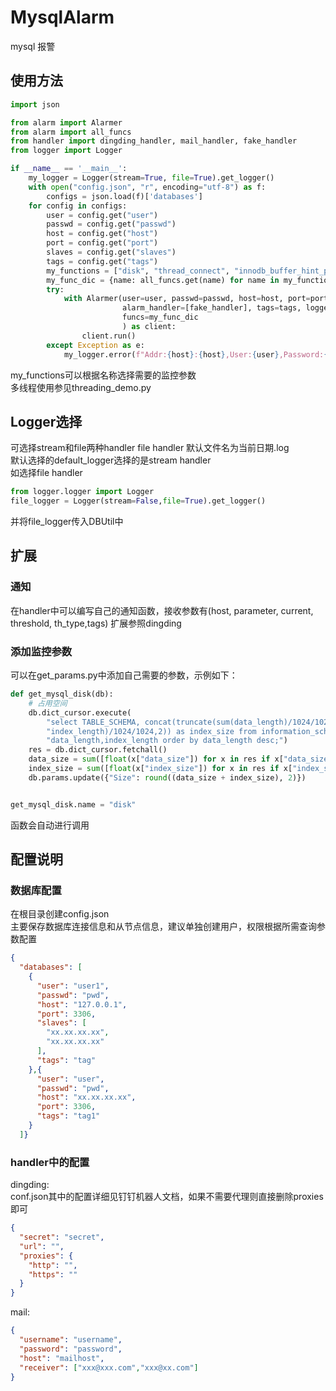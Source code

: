 # MysqlAlarm
mysql 报警
## 使用方法

```python
import json

from alarm import Alarmer
from alarm import all_funcs
from handler import dingding_handler, mail_handler, fake_handler
from logger import Logger

if __name__ == '__main__':
    my_logger = Logger(stream=True, file=True).get_logger()
    with open("config.json", "r", encoding="utf-8") as f:
        configs = json.load(f)['databases']
    for config in configs:
        user = config.get("user")
        passwd = config.get("passwd")
        host = config.get("host")
        port = config.get("port")
        slaves = config.get("slaves")
        tags = config.get("tags")
        my_functions = ["disk", "thread_connect", "innodb_buffer_hint_precent"]
        my_func_dic = {name: all_funcs.get(name) for name in my_functions}
        try:
            with Alarmer(user=user, passwd=passwd, host=host, port=port, slaves=slaves,
                         alarm_handler=[fake_handler], tags=tags, logger=my_logger,
                         funcs=my_func_dic
                         ) as client:
                client.run()
        except Exception as e:
            my_logger.error(f"Addr:{host}:{host},User:{user},Password:{passwd},{e}")
```
my_functions可以根据名称选择需要的监控参数  
多线程使用参见threading_demo.py  

## Logger选择
可选择stream和file两种handler file handler 默认文件名为当前日期.log  
默认选择的default_logger选择的是stream handler  
如选择file handler
```python
from logger.logger import Logger
file_logger = Logger(stream=False,file=True).get_logger()
```
并将file_logger传入DBUtil中
## 扩展
### 通知
在handler中可以编写自己的通知函数，接收参数有(host, parameter, current, threshold, th_type,tags)
扩展参照dingding

### 添加监控参数
可以在get_params.py中添加自己需要的参数，示例如下：
```python
def get_mysql_disk(db):
    # 占用空间
    db.dict_cursor.execute(
        "select TABLE_SCHEMA, concat(truncate(sum(data_length)/1024/1024,2)) as data_size,concat(truncate(sum("
        "index_length)/1024/1024,2)) as index_size from information_schema.tables group by TABLE_SCHEMA,"
        "data_length,index_length order by data_length desc;")
    res = db.dict_cursor.fetchall()
    data_size = sum([float(x["data_size"]) for x in res if x["data_size"] is not None])
    index_size = sum([float(x["index_size"]) for x in res if x["index_size"] is not None])
    db.params.update({"Size": round((data_size + index_size), 2)})


get_mysql_disk.name = "disk"
```
函数会自动进行调用
## 配置说明
### 数据库配置
在根目录创建config.json  
主要保存数据库连接信息和从节点信息，建议单独创建用户，权限根据所需查询参数配置
```json
{
  "databases": [
    {
      "user": "user1",
      "passwd": "pwd",
      "host": "127.0.0.1",
      "port": 3306,
      "slaves": [
        "xx.xx.xx.xx",
        "xx.xx.xx.xx"
      ],
      "tags": "tag"
    },{
      "user": "user",
      "passwd": "pwd",
      "host": "xx.xx.xx.xx",
      "port": 3306,
      "tags": "tag1"
    }
  ]}
```
### handler中的配置  
dingding:  
conf.json其中的配置详细见钉钉机器人文档，如果不需要代理则直接删除proxies即可
```json
{
  "secret": "secret",
  "url": "",
  "proxies": {
    "http": "",
    "https": ""
  }
}
```
mail:  
```json
{
  "username": "username",
  "password": "password",
  "host": "mailhost",
  "receiver": ["xxx@xxx.com","xxx@xx.com"]
}
```

